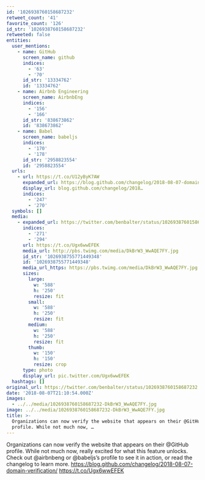 ```yaml
---
id: '1026938760158687232'
retweet_count: '41'
favorite_count: '126'
id_str: '1026938760158687232'
retweeted: false
entities:
  user_mentions:
    - name: GitHub
      screen_name: github
      indices:
        - '63'
        - '70'
      id_str: '13334762'
      id: '13334762'
    - name: Airbnb Engineering
      screen_name: AirbnbEng
      indices:
        - '156'
        - '166'
      id_str: '838673862'
      id: '838673862'
    - name: Babel
      screen_name: babeljs
      indices:
        - '170'
        - '178'
      id_str: '2958823554'
      id: '2958823554'
  urls:
    - url: https://t.co/U12yByK7AW
      expanded_url: https://blog.github.com/changelog/2018-08-07-domain-verification/
      display_url: blog.github.com/changelog/2018…
      indices:
        - '247'
        - '270'
  symbols: []
  media:
    - expanded_url: https://twitter.com/benbalter/status/1026938760158687232/photo/1
      indices:
        - '271'
        - '294'
      url: https://t.co/Ugx6wwEFEK
      media_url: http://pbs.twimg.com/media/DkBrW3_WwAQE7FY.jpg
      id_str: '1026938755771449348'
      id: '1026938755771449348'
      media_url_https: https://pbs.twimg.com/media/DkBrW3_WwAQE7FY.jpg
      sizes:
        large:
          w: '588'
          h: '250'
          resize: fit
        small:
          w: '588'
          h: '250'
          resize: fit
        medium:
          w: '588'
          h: '250'
          resize: fit
        thumb:
          w: '150'
          h: '150'
          resize: crop
      type: photo
      display_url: pic.twitter.com/Ugx6wwEFEK
  hashtags: []
original_url: https://twitter.com/benbalter/status/1026938760158687232
date: '2018-08-07T21:10:54.000Z'
images:
  - ../../media/1026938760158687232-DkBrW3_WwAQE7FY.jpg
image: ../../media/1026938760158687232-DkBrW3_WwAQE7FY.jpg
title: >-
  Organizations can now verify the website that appears on their @GitHub
  profile. While not much now, …
---
```


Organizations can now verify the website that appears on their @GitHub profile. While not much now, really excited for what this feature unlocks. Check out @airbnbeng or @babeljs’s profile to see it in action, or read the changelog to learn more. https://blog.github.com/changelog/2018-08-07-domain-verification/ https://t.co/Ugx6wwEFEK